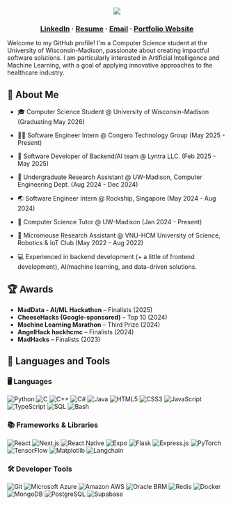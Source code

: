 <h1 align="center"><img src="https://readme-typing-svg.demolab.com?font=Quicksand&weight=600&size=45&duration=3000&pause=2000&color=00F7BC&center=true&vCenter=true&width=500&lines=Hello%2C+I'm+Khoa+Cao%F0%9F%91%8B!"/></a></h1>

<h3 align="center" style="margin-bottom: 12px;">
  <a href="https://www.linkedin.com/in/khoacao2k4/" target="_blank">LinkedIn</a> · <a href="https://drive.google.com/file/d/1t59xkC1-a9wi2WVEYsDOUvJTa3j6e9iX/view?usp=sharing" target="_blank">Resume</a> · <a href="mailto:cqnhatkhoa@gmail.com" target="_blank">Email</a> · <a href="https://khoacao.is-a.dev/" target="_blank">Portfolio Website</a> 
</h3>

Welcome to my GitHub profile! I'm a Computer Science student at the University of Wisconsin-Madison, passionate about creating impactful software solutions. I am particularly interested in Artificial Intelligence and Machine Learning, with a goal of applying innovative approaches to the healthcare industry. 

## 🚀 About Me
* 🎓 Computer Science Student @ University of Wisconsin-Madison (Graduating May 2026)
* 🧑‍💻 Software Engineer Intern @ Congero Technology Group (May 2025 - Present)
* 📱 Software Developer of Backend/AI team @ Lyntra LLC. (Feb 2025 - May 2025)
* 🔬 Undergraduate Research Assistant @ UW-Madison, Computer Engineering Dept. (Aug 2024 - Dec 2024)
* 🌏 Software Engineer Intern @ Rockship, Singapore (May 2024 - Aug 2024)
* 📘 Computer Science Tutor @ UW-Madison (Jan 2024 - Present)
* 🤖 Micromouse Research Assistant @ VNU-HCM University of Science, Robotics & IoT Club (May 2022 - Aug 2022)

* 💻 Experienced in backend development (+ a little of frontend development), AI/machine learning, and data-driven solutions.

## 🏆 Awards
* **MadData - AI/ML Hackathon** – Finalists (2025)
* **CheeseHacks (Google-sponsored)** – Top 10 (2024)
* **Machine Learning Marathon** – Third Prize (2024)
* **AngelHack hackhcmc** – Finalists (2024)
* **MadHacks** – Finalists (2023)

## 🧰 Languages and Tools

### 🖥️ Languages

![Python](https://img.shields.io/badge/Python-3776AB?style=for-the-badge\&logo=python\&logoColor=white)
![C](https://img.shields.io/badge/C-00599C?style=for-the-badge\&logo=c\&logoColor=white)
![C++](https://img.shields.io/badge/C++-00599C?style=for-the-badge\&logo=c%2B%2B\&logoColor=white)
![C#](https://img.shields.io/badge/C%23-239120?style=for-the-badge\&logo=c-sharp\&logoColor=white)
![Java](https://img.shields.io/badge/Java-007396?style=for-the-badge\&logo=java\&logoColor=white)
![HTML5](https://img.shields.io/badge/HTML5-E34F26?style=for-the-badge\&logo=html5\&logoColor=white)
![CSS3](https://img.shields.io/badge/CSS3-1572B6?style=for-the-badge\&logo=css3\&logoColor=white)
![JavaScript](https://img.shields.io/badge/JavaScript-F7DF1E?style=for-the-badge\&logo=javascript\&logoColor=black)
![TypeScript](https://img.shields.io/badge/TypeScript-3178C6?style=for-the-badge\&logo=typescript\&logoColor=white)
![SQL](https://img.shields.io/badge/SQL-4479A1?style=for-the-badge\&logo=mysql\&logoColor=white)
![Bash](https://img.shields.io/badge/Bash-4EAA25?style=for-the-badge\&logo=gnubash\&logoColor=white)

### 📚 Frameworks & Libraries

![React](https://img.shields.io/badge/React-61DAFB?style=for-the-badge\&logo=react\&logoColor=black)
![Next.js](https://img.shields.io/badge/Next.js-000000?style=for-the-badge\&logo=next.js\&logoColor=white)
![React Native](https://img.shields.io/badge/React_Native-61DAFB?style=for-the-badge\&logo=react\&logoColor=black)
![Expo](https://img.shields.io/badge/Expo-000020?style=for-the-badge\&logo=expo\&logoColor=white)
![Flask](https://img.shields.io/badge/Flask-000000?style=for-the-badge\&logo=flask\&logoColor=white)
![Express.js](https://img.shields.io/badge/Express.js-000000?style=for-the-badge\&logo=express\&logoColor=white)
![PyTorch](https://img.shields.io/badge/PyTorch-EE4C2C?style=for-the-badge\&logo=pytorch\&logoColor=white)
![TensorFlow](https://img.shields.io/badge/TensorFlow-FF6F00?style=for-the-badge\&logo=tensorflow\&logoColor=white)
![Matplotlib](https://img.shields.io/badge/Matplotlib-3776AB?style=for-the-badge\&logo=matplotlib\&logoColor=white)
![Langchain](https://img.shields.io/badge/Langchain-000000?style=for-the-badge\&logo=langchain\&logoColor=white)

### 🛠 Developer Tools

![Git](https://img.shields.io/badge/Git-F05032?style=for-the-badge\&logo=git\&logoColor=white)
![Microsoft Azure](https://img.shields.io/badge/Microsoft_Azure-0078D4?style=for-the-badge\&logo=microsoft-azure\&logoColor=white)
![Amazon AWS](https://img.shields.io/badge/AWS-232F3E?style=for-the-badge\&logo=amazon-aws\&logoColor=white)
![Oracle BRM](https://img.shields.io/badge/Oracle_BRM-F80000?style=for-the-badge\&logo=oracle\&logoColor=white)
![Redis](https://img.shields.io/badge/Redis-DC382D?style=for-the-badge\&logo=redis\&logoColor=white)
![Docker](https://img.shields.io/badge/Docker-2496ED?style=for-the-badge\&logo=docker\&logoColor=white)
![MongoDB](https://img.shields.io/badge/MongoDB-47A248?style=for-the-badge\&logo=mongodb\&logoColor=white)
![PostgreSQL](https://img.shields.io/badge/PostgreSQL-336791?style=for-the-badge\&logo=postgresql\&logoColor=white)
![Supabase](https://img.shields.io/badge/Supabase-3ECF8E?style=for-the-badge\&logo=supabase\&logoColor=white)


